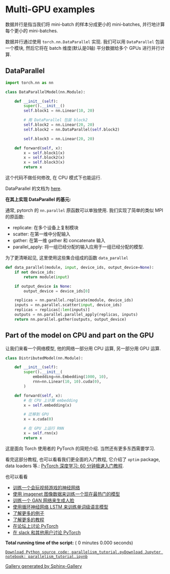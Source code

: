 # Multi-GPU examples

数据并行是指当我们将 mini-batch 的样本分成更小的 mini-batches, 并行地计算每个更小的 mini-batches.

数据并行通过使用 `torch.nn.DataParallel` 实现. 我们可以用 `DataParallel` 包装一个模块, 然后它将在 batch 维度(默认是0轴) 平分数据给多个 GPUs 进行并行计算.

## DataParallel

```py
import torch.nn as nn

class DataParallelModel(nn.Module):

    def __init__(self):
        super().__init__()
        self.block1 = nn.Linear(10, 20)

        # 用 DataParallel 包装 block2
        self.block2 = nn.Linear(20, 20)
        self.block2 = nn.DataParallel(self.block2)

        self.block3 = nn.Linear(20, 20)

    def forward(self, x):
        x = self.block1(x)
        x = self.block2(x)
        x = self.block3(x)
        return x

```

这个代码不做任何修改, 在 CPU 模式下也能运行.

DataParallel 的文档为 [here](http://pytorch.org/docs/nn.html#torch.nn.DataParallel).

**在其上实现 DataParallel 的基元:**

通常, pytorch 的 `nn.parallel` 原函数可以单独使用. 我们实现了简单的类似 MPI 的原函数:

*   replicate: 在多个设备上复制模块
*   scatter: 在第一维中分配输入
*   gather: 在第一维 gather 和 concatenate 输入
*   parallel_apply: 将一组已经分配的输入应用于一组已经分配的模型.

为了更清晰起见, 这里使用这些集合组成的函数 `data_parallel`

```py
def data_parallel(module, input, device_ids, output_device=None):
    if not device_ids:
        return module(input)

    if output_device is None:
        output_device = device_ids[0]

    replicas = nn.parallel.replicate(module, device_ids)
    inputs = nn.parallel.scatter(input, device_ids)
    replicas = replicas[:len(inputs)]
    outputs = nn.parallel.parallel_apply(replicas, inputs)
    return nn.parallel.gather(outputs, output_device)

```

## Part of the model on CPU and part on the GPU

让我们来看一个网络模型, 他的网络一部分用 CPU 运算, 另一部分用 GPU 运算.

```py
class DistributedModel(nn.Module):

    def __init__(self):
        super().__init__(
            embedding=nn.Embedding(1000, 10),
            rnn=nn.Linear(10, 10).cuda(0),
        )

    def forward(self, x):
        # 在 CPU 上计算 embedding
        x = self.embedding(x)

        # 迁移到 GPU
        x = x.cuda(0)

        # 在 GPU 上运行 RNN
        x = self.rnn(x)
        return x

```

这是面向 Torch 使用者的 PyTorch 的简短介绍. 当然还有更多东西需要学习.

看完这部分教程, 也可以看看我们更全面的入门教程, 它介绍了 `optim` package, data loaders 等.: [PyTorch 深度学习: 60 分钟极速入门教程](../deep_learning_60min_blitz.html).

也可以看看

*   [训练一个会玩视频游戏的神经网络](../../intermediate/reinforcement_q_learning.html)
*   [使用 imagenet 图像数据来训练一个现在最热门的模型](https://github.com/pytorch/examples/tree/master/imagenet)
*   [训练一个 GAN 网络来生成人脸](https://github.com/pytorch/examples/tree/master/dcgan)
*   [使用循环神经网络 LSTM 来训练单词级语言模型](https://github.com/pytorch/examples/tree/master/word_language_model)
*   [了解更多的例子](https://github.com/pytorch/examples)
*   [了解更多的教程](/tutorials)
*   [在论坛上讨论 PyTorch](https://discuss.pytorch.org/)
*   [在 slack 和其他用户讨论 PyTorch](http://pytorch.slack.com/messages/beginner/)

**Total running time of the script:** ( 0 minutes 0.000 seconds)

[`Download Python source code: parallelism_tutorial.py`](../../_downloads/parallelism_tutorial.py)[`Download Jupyter notebook: parallelism_tutorial.ipynb`](../../_downloads/parallelism_tutorial.ipynb)

[Gallery generated by Sphinx-Gallery](https://sphinx-gallery.readthedocs.io)
